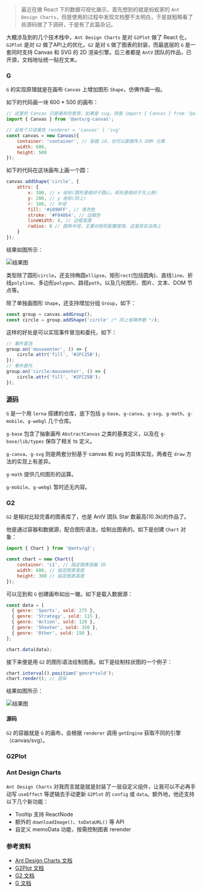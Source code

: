 > 最近在做 React 下的数据可视化展示，首先想到的就是蚂蚁家的 `Ant Design Charts`，但是使用的过程中发现文档整不太明白，于是就粗略看了些源码做了下调研，于是有了此篇杂记。

大概涉及到的几个技术栈中，`Ant Design Charts` 是对 `G2Plot` 做了 React 化，`G2Plot` 是对 `G2` 做了API上的优化，`G2` 是对 `G` 做了图表的封装，而最底层的 `G` 是一套同时支持 Canvas 和 SVG 的 2D 渲染引擎。后三者都是 `AntV` 团队的作品，已开源，文档地址统一贴在文末。

### G

`G` 的实现原理就是在画布 `Canvas` 上增加图形 `Shape`，仿佛作画一般。

如下的代码画一块 600 \* 500 的画布：

```javascript
// 这里的 Canvas 只是画布的意思，如果是 svg，则是 import { Canvas } from '@antv/g-svg';
import { Canvas } from '@antv/g-canvas';

// 会有个只读属性 renderer = 'canvas' | 'svg'
const canvas = new Canvas({
    container: 'container', // 容器 id，也可以直接传入 DOM 元素
    width: 600,
    height: 500
});
```

如下的代码在这块画布上画一个圆：

```javascript
canvas.addShape('circle', {
    attrs: {
        x: 300, // x 坐标(圆形是相对于圆心，矩形是相对于左上角)
        y: 200, // y 坐标(同上)
        r: 100, // 半径
        fill: '#1890FF', // 填充色
        stroke: '#F04864', // 边框色
        lineWidth: 4, // 边框宽度
        radius: 8 // 圆角半径，主要对矩形配置使用，这里其实没用上
    }
});
```

结果如图所示：

![结果图](https://gw.alipayobjects.com/mdn/rms_6ae20b/afts/img/A*Hz29QLOXPRYAAAAAAAAAAABkARQnAQ)

类型除了圆形`circle`，还支持椭圆`ellipse`、矩形`rect`(包括圆角)、直线`line`、折线`polyline`、多边形`polygon`、路径`path`，以及几何图形、图片、文本、DOM 节点等。

除了单独画图形 `Shape`，还支持增加分组 `Group`，如下：

```javascript
const group = canvas.addGroup();
const circle = group.addShape('circle' /* 同上省略参数 */);
```

这样的好处是可以实现事件冒泡和委托，如下：

```javascript
// 事件冒泡
group.on('mouseenter', () => {
    circle.attr('fill', '#2FC25B');
});
// 事件委托
group.on('circle:mouseenter', () => {
    circle.attr('fill', '#2FC25B');
});
```

### [源码](https://github.com/antvis/g)

`G` 是一个用 `lerna` 搭建的仓库，底下包括 `g-base`、`g-canva`、`g-svg`、`g-math`、`g-mobile`、`g-webgl` 几个仓库。

`g-base` 包含了抽象画布 `AbstractCanvas` 之类的基类定义，以及在 `g-base/lib/types` 保存了相关 ts 定义。

`g-canva`、`g-svg` 则是两套分别基于 canvas 和 svg 的具体实现，两者在 `draw` 方法的实现上有差异。

`g-math` 提供几何图形的运算。

`g-mobile`、`g-webgl` 暂时还无内容。

### G2

`G2` 是相对比较完善的图表库了，也是 AntV 团队 Star 数最高(10.3k)的作品了。

他是通过容器和数据源，配合图形语法，绘制出图表的。如下是创建 `Chart` 对象：

```javascript
import { Chart } from '@antv/g2';

const chart = new Chart({
    container: 'c1', // 指定图表容器 ID
    width: 600, // 指定图表宽度
    height: 300 // 指定图表高度
});
```

可以见到和 `G` 创建画布如出一辙。如下是载入数据源：

```javascript
const data = [
  { genre: 'Sports', sold: 275 },
  { genre: 'Strategy', sold: 115 },
  { genre: 'Action', sold: 120 },
  { genre: 'Shooter', sold: 350 },
  { genre: 'Other', sold: 150 },
];

chart.data(data);
```

接下来便是用 `G2` 的图形语法绘制图表。如下是绘制柱状图的一个例子：

```javascript
chart.interval().position('genre*sold');
chart.render(); // 渲染
```

结果如图所示：

![结果图](https://gw.alipayobjects.com/mdn/rms_2274c3/afts/img/A*8qbLQb7A0loAAAAAAAAAAABkARQnAQ)

#### 源码

`G2` 的容器就是 `G` 的画布，会根据 `renderer` 调用 `getEngine` 获取不同的引擎（canvas/svg）。



### G2Plot

### Ant Design Charts

`Ant Design Charts` 对我而言就是就是封装了一层自定义组件，让我可以不必再手动写 `useEffect` 等逻辑去手动更新 `G2Plot` 的 `config` 或 `data`。额外地，他还支持以下几个新功能：

-   Tooltip 支持 ReactNode
-   额外的 `downloadImage()`、`toDataURL()` 等 API
-   自定义 memoData 功能，按需控制图表 rerender

### 参考资料

-   [Ant Design Charts 文档](https://charts.ant.design/guide)
-   [G2Plot 文档](https://g2plot.antv.vision/zh/docs/manual/introduction)
-   [G2 文档](https://antv-g2.gitee.io/zh/docs/manual/about-g2)
-   [G 文档](https://g.antv.vision/zh/docs/guide/introduce)

